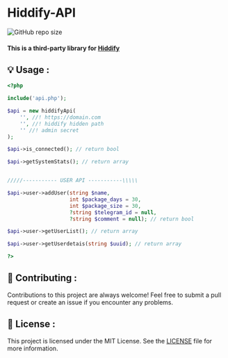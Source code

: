 <h1>Hiddify-API</h1>

![GitHub repo size](https://img.shields.io/github/repo-size/alix1383/hiddify-api?style=for-the-badge)

#### This is a third-party library for [Hiddify](https://github.com/hiddify)

## 💡 Usage :

``` php
<?php

include('api.php');

$api = new hiddifyApi(
    '', //! https://domain.com
    '', //! hiddify hidden path
    '' //! admin secret
);

$api->is_connected(); // return bool

$api->getSystemStats(); // return array


/////----------- USER API -----------\\\\\

$api->user->addUser(string $name,
                    int $package_days = 30,
                    int $package_size = 30,
                    ?string $telegram_id = null,
                    ?string $comment = null); // return bool

$api->user->getUserList(); // return array

$api->user->getUserdetais(string $uuid); // return array

?>
```

## 🤝 Contributing :
Contributions to this project are always welcome! Feel free to submit a pull request or create an issue if you encounter any problems.

## 📃 License :
This project is licensed under the MIT License. See the [LICENSE](https://github.com/alix1383/hiddify-api/blob/main/LICENSE) file for more information.

